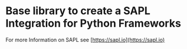# Base library to create a SAPL Integration for Python Frameworks

For more Information on SAPL see [https://sapl.io](https://sapl.io)
